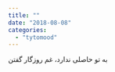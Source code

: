 ```yaml
---
title: ""
date: "2018-08-08"
categories: 
  - "tytomood"
---
```


به تو حاصلی ندارد، غم روزگار گفتن
